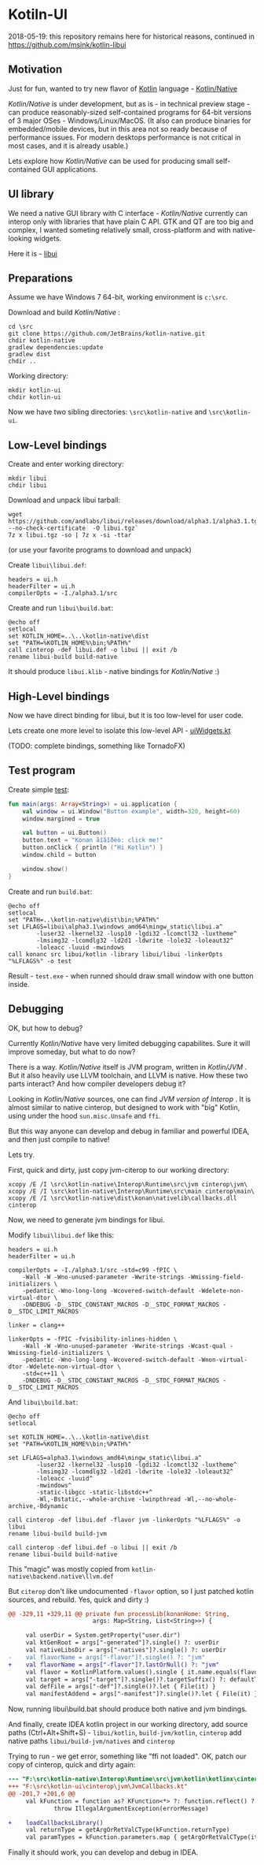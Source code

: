 Kotiln-UI
=========

2018-05-19: this repository remains here for historical reasons, continued in https://github.com/msink/kotlin-libui

## Motivation

Just for fun, wanted to try new flavor of [Kotlin](https://kotlinlang.org)
language - [Kotlin/Native](https://github.com/JetBrains/kotlin-native)

_Kotlin/Native_ is under development, but as is - in technical preview stage -
can produce reasonably-sized self-contained programs for 64-bit versions
of 3 major OSes - Windows/Linux/MacOS.
(It also can produce binaries for embedded/mobile devices, but in this area not
so ready because of performance issues. For modern desktops performance is not
critical in most cases, and it is already usable.)

Lets explore how _Kotlin/Native_ can be used for producing small self-contained
GUI applications.

## UI library

We need a native GUI library with C interface - _Kotlin/Native_ currently can
interop only with libraries that have plain C API.
GTK and QT are too big and complex, I wanted someting relatively small,
cross-platform and with native-looking widgets.

Here it is - [libui](https://github.com/andlabs/libui)

## Preparations

Assume we have Windows 7 64-bit, working environment is `c:\src`.

Download and build _Kotlin/Native_ :

    cd \src
    git clone https://github.com/JetBrains/kotlin-native.git
    chdir kotlin-native
    gradlew dependencies:update
    gradlew dist
    chdir ..

Working directory:

    mkdir kotlin-ui
    chdir kotlin-ui

Now we have two sibling directories: `\src\kotlin-native` and `\src\kotlin-ui`.

## Low-Level bindings

Create and enter working directory:

    mkdir libui
    chdir libui

Download and unpack libui tarball:

    wget https://github.com/andlabs/libui/releases/download/alpha3.1/alpha3.1.tgz --no-check-certificate  -O libui.tgz`
    7z x libui.tgz -so | 7z x -si -ttar

(or use your favorite programs to download and unpack)

Create `libui\libui.def`:

    headers = ui.h
    headerFilter = ui.h
    compilerOpts = -I./alpha3.1/src

Create and run `libui\build.bat`:

    @echo off
    setlocal
    set KOTLIN_HOME=..\..\kotlin-native\dist
    set "PATH=%KOTLIN_HOME%\bin;%PATH%"
    call cinterop -def libui.def -o libui || exit /b
    rename libui-build build-native

It should produce `libui.klib` - native bindings for _Kotlin/Native_ :)

## High-Level bindings

Now we have direct binding for libui, but it is too low-level for user code.

Lets create one more level to isolate this low-level API -
[uiWidgets.kt](https://github.com/msink/kotlin-ui/blob/master/libui/kotlin/uiWidgets.kt)

(TODO: complete bindings, something like TornadoFX)

## Test program

Create simple [test](https://github.com/msink/kotlin-ui/blob/master/src/test.kt):

```kotlin
fun main(args: Array<String>) = ui.application {
    val window = ui.Window("Button example", width=320, height=60)
    window.margined = true

    val button = ui.Button()
    button.text = "Konan ãîâîðèò: click me!"
    button.onClick { println ("Hi Kotlin") }
    window.child = button

    window.show()
}
```

Create and run `build.bat`:

    @echo off
    setlocal
    set "PATH=..\kotlin-native\dist\bin;%PATH%"
    set LFLAGS=libui\alpha3.1\windows_amd64\mingw_static\libui.a^
            -luser32 -lkernel32 -lusp10 -lgdi32 -lcomctl32 -luxtheme^
            -lmsimg32 -lcomdlg32 -ld2d1 -ldwrite -lole32 -loleaut32^
            -loleacc -luuid -mwindows
    call konanc src libui/kotlin -library libui/libui -linkerOpts "%LFLAGS%" -o test

Result - `test.exe` - when runned should draw small window with one button inside.

## Debugging

OK, but how to debug?

Currently _Kotlin/Native_ have very limited debugging capabilites.
Sure it will improve someday, but what to do now?

There is a way. _Kotlin/Native_ itself is JVM program, written in _Kotlin/JVM_ .
But it also heavily use LLVM toolchain, and LLVM is native.
How these two parts interact? And how compiler developers debug it?

Looking in _Kotlin/Native_ sources, one can find *JVM version of Interop* .
It is almost similar to native cinterop, but designed to work with "big" Kotlin,
using under the hood `sun.misc.Unsafe` and `ffi`.

But this way anyone can develop and debug in familiar and powerful IDEA,
and then just compile to native!

Lets try.

First, quick and dirty, just copy jvm-citerop to our working directory:

    xcopy /E /I \src\kotlin-native\Interop\Runtime\src\jvm cinterop\jvm\
    xcopy /E /I \src\kotlin-native\Interop\Runtime\src\main cinterop\main\
    xcopy /E /I \src\kotlin-native\dist\konan\nativelib\callbacks.dll cinterop

Now, we need to generate jvm bindings for libui.

Modify `libui\libui.def` like this:

```
headers = ui.h
headerFilter = ui.h

compilerOpts = -I./alpha3.1/src -std=c99 -fPIC \
    -Wall -W -Wno-unused-parameter -Wwrite-strings -Wmissing-field-initializers \
    -pedantic -Wno-long-long -Wcovered-switch-default -Wdelete-non-virtual-dtor \
    -DNDEBUG -D__STDC_CONSTANT_MACROS -D__STDC_FORMAT_MACROS -D__STDC_LIMIT_MACROS

linker = clang++

linkerOpts = -fPIC -fvisibility-inlines-hidden \
    -Wall -W -Wno-unused-parameter -Wwrite-strings -Wcast-qual -Wmissing-field-initializers \
    -pedantic -Wno-long-long -Wcovered-switch-default -Wnon-virtual-dtor -Wdelete-non-virtual-dtor \
    -std=c++11 \
    -DNDEBUG -D__STDC_CONSTANT_MACROS -D__STDC_FORMAT_MACROS -D__STDC_LIMIT_MACROS
```

And `libui\build.bat`:

```
@echo off
setlocal

set KOTLIN_HOME=..\..\kotlin-native\dist
set "PATH=%KOTLIN_HOME%\bin;%PATH%"

set LFLAGS=alpha3.1\windows_amd64\mingw_static\libui.a^
        -luser32 -lkernel32 -lusp10 -lgdi32 -lcomctl32 -luxtheme^
        -lmsimg32 -lcomdlg32 -ld2d1 -ldwrite -lole32 -loleaut32^
        -loleacc -luuid^
        -mwindows^
        -static-libgcc -static-libstdc++^
        -Wl,-Bstatic,--whole-archive -lwinpthread -Wl,--no-whole-archive,-Bdynamic

call cinterop -def libui.def -flavor jvm -linkerOpts "%LFLAGS%" -o libui
rename libui-build build-jvm

call cinterop -def libui.def -o libui || exit /b
rename libui-build build-native
```

This "magic" was mostly copied from `kotlin-native\backend.native\llvm.def`

But `citerop` don't like undocumented `-flavor` option, so I just patched kotlin
sources, and rebuild. Yes, quick and dirty :)

```patch
@@ -329,11 +329,11 @@ private fun processLib(konanHome: String,
                        args: Map<String, List<String>>) {

     val userDir = System.getProperty("user.dir")
     val ktGenRoot = args["-generated"]?.single() ?: userDir
     val nativeLibsDir = args["-natives"]?.single() ?: userDir
-    val flavorName = args["-flavor"]?.single() ?: "jvm"
+    val flavorName = args["-flavor"]?.lastOrNull() ?: "jvm"
     val flavor = KotlinPlatform.values().single { it.name.equals(flavorName, ignoreCase = true) }
     val target = args["-target"]?.single()?.targetSuffix() ?: defaultTarget
     val defFile = args["-def"]?.single()?.let { File(it) }
     val manifestAddend = args["-manifest"]?.single()?.let { File(it) }
```

Now, running libui\build.bat should produce both native and jvm bindings.

And finally, create IDEA kotlin project in our working directory,
add source paths (Ctrl+Alt+Shift+S) - `libui/kotlin`, `build-jvm/kotlin`, `cinterop`
add native paths `libui/build-jvm/natives` and `cinterop`

Trying to run - we get error, something like "ffi not loaded".
OK, patch our copy of cinterop, quick and dirty again:

```patch
--- "F:\src\kotlin-native\Interop\Runtime\src\jvm\kotlin\kotlinx\cinterop\JvmCallbacks.kt"
+++ "F:\src\kotlin-ui\cinterop\jvm\JvmCallbacks.kt"
@@ -201,7 +201,6 @@
     val kFunction = function as? KFunction<*> ?: function.reflect() ?:
             throw IllegalArgumentException(errorMessage)

+    loadCallbacksLibrary()
     val returnType = getArgOrRetValCType(kFunction.returnType)
     val paramTypes = kFunction.parameters.map { getArgOrRetValCType(it.type) }
```

Finally it should work, you can develop and debug in IDEA.
